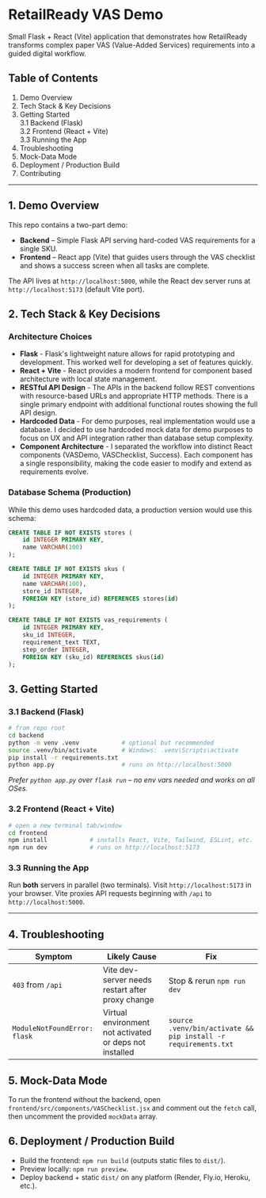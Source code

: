 # RetailReady VAS Demo

Small Flask + React (Vite) application that demonstrates how RetailReady transforms complex paper VAS (Value-Added Services) requirements into a guided digital workflow.

## Table of Contents
1. Demo Overview  
2. Tech Stack & Key Decisions  
3. Getting Started  
   3.1 Backend (Flask)  
   3.2 Frontend (React + Vite)  
   3.3 Running the App  
4. Troubleshooting  
5. Mock-Data Mode  
6. Deployment / Production Build  
7. Contributing

---

## 1. Demo Overview
This repo contains a two-part demo:

* **Backend** – Simple Flask API serving hard-coded VAS requirements for a single SKU.
* **Frontend** – React app (Vite) that guides users through the VAS checklist and shows a success screen when all tasks are complete.

The API lives at `http://localhost:5000`, while the React dev server runs at `http://localhost:5173` (default Vite port).

## 2. Tech Stack & Key Decisions

### Architecture Choices
- **Flask** - Flask's lightweight nature allows for rapid prototyping and development. This worked well for developing a set of features quickly.
- **React + Vite** - React provides a modern frontend for component based architecture with local state management.
- **RESTful API Design** - The APIs in the backend follow REST conventions with resource-based URLs and appropriate HTTP methods. There is a single primary endpoint with additional functional routes showing the full API design.
- **Hardcoded Data** - For demo purposes, real implementation would use a database. I decided to use hardcoded mock data for demo purposes to focus on UX and API integration rather than database setup complexity.
- **Component Architecture** - I separated the workflow into distinct React components (VASDemo, VASChecklist, Success). Each component has a single responsibility, making the code easier to modify and extend as requirements evolve.

### Database Schema (Production)
While this demo uses hardcoded data, a production version would use this schema:

```sql
CREATE TABLE IF NOT EXISTS stores (
    id INTEGER PRIMARY KEY,
    name VARCHAR(100)
);

CREATE TABLE IF NOT EXISTS skus (
    id INTEGER PRIMARY KEY,
    name VARCHAR(100),
    store_id INTEGER,
    FOREIGN KEY (store_id) REFERENCES stores(id)
);

CREATE TABLE IF NOT EXISTS vas_requirements (
    id INTEGER PRIMARY KEY,
    sku_id INTEGER,
    requirement_text TEXT,
    step_order INTEGER,
    FOREIGN KEY (sku_id) REFERENCES skus(id)
);
```

## 3. Getting Started

### 3.1 Backend (Flask)
```bash
# from repo root
cd backend
python -m venv .venv            # optional but recommended
source .venv/bin/activate       # Windows: .venv\Scripts\activate
pip install -r requirements.txt
python app.py                   # runs on http://localhost:5000
```
*Prefer `python app.py` over `flask run` – no env vars needed and works on all OSes.*

### 3.2 Frontend (React + Vite)
```bash
# open a new terminal tab/window
cd frontend
npm install            # installs React, Vite, Tailwind, ESLint, etc.
npm run dev            # runs on http://localhost:5173
```

### 3.3 Running the App
Run **both** servers in parallel (two terminals). Visit `http://localhost:5173` in your browser. Vite proxies API requests beginning with `/api` to `http://localhost:5000`.

---

## 4. Troubleshooting
| Symptom | Likely Cause | Fix |
|---------|--------------|-----|
| `403` from `/api` | Vite dev-server needs restart after proxy change | Stop & rerun `npm run dev` |
| `ModuleNotFoundError: flask` | Virtual environment not activated or deps not installed | `source .venv/bin/activate && pip install -r requirements.txt` |

## 5. Mock-Data Mode
To run the frontend without the backend, open `frontend/src/components/VASChecklist.jsx` and comment out the `fetch` call, then uncomment the provided `mockData` array.

## 6. Deployment / Production Build
* Build the frontend: `npm run build` (outputs static files to `dist/`).  
* Preview locally: `npm run preview`.
* Deploy backend + static `dist/` on any platform (Render, Fly.io, Heroku, etc.).
